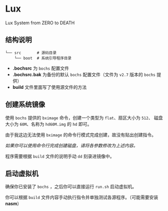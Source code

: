 # Lux

Lux System from ZERO to DEATH

## 结构说明

```
└── src       # 源码目录
    └── boot  # 系统引导程序目录
```

- **.bochsrc** 为 `bochs` 配置文件
- **.bochsrc.bak** 为备份的默认 `bochs` 配置文件（文件为 `v2.7` 版本的 `bochs` 提供）
- **build** 文件里面写了使用源文件的方法

## 创建系统镜像

使用 `bochs` 提供的 `bximage` 命令，创建一个类型为 `flat`、扇区大小为 `512`、
磁盘大小为 `60M`、名称为 `hd60M.img` 的 `hd` 即可。

由于我这边无法使用 `bximage` 的命令行模式完成创建，故没有贴出创建指令。

*如果你可以使用命令行完成创建磁盘，请将各参数修改为上述内容。*

程序需要根据 `build` 文件的说明手动 `dd` 刻录进镜像中。

## 启动虚拟机

确保你已安装了 `bochs` ，之后你可以直接运行 `run.sh` 启动虚拟机。

你可以根据 `build` 文件内容手动执行指令并单独测试各源程序。（可能需要安装 **nasm**）

